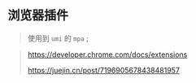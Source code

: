 # `浏览器插件`

> 使用到 `umi` 的 `mpa` ;

> https://developer.chrome.com/docs/extensions
>
> https://juejin.cn/post/7196905678438481957


